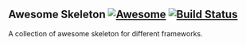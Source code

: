 ## Awesome Skeleton [![Awesome](https://cdn.rawgit.com/sindresorhus/awesome/d7305f38d29fed78fa85652e3a63e154dd8e8829/media/badge.svg)](https://github.com/sindresorhus/awesome) [![Build Status](https://travis-ci.org/AnwarMohamed/awesome-skeleton.svg?branch=master)](https://travis-ci.org/AnwarMohamed/awesome-skeleton)

A collection of awesome skeleton for different frameworks.
